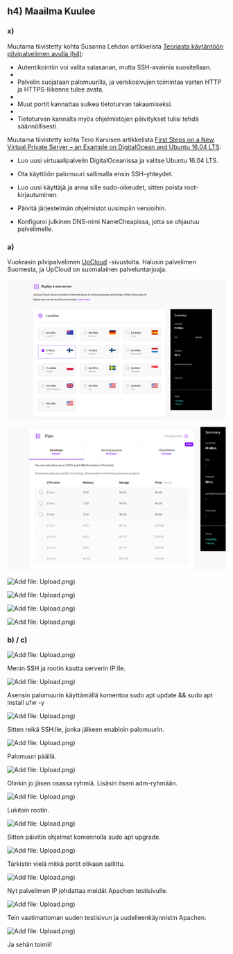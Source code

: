 ## h4) Maailma Kuulee

### x) 
Muutama tiivistetty kohta Susanna Lehdon artikkelista [Teoriasta käytäntöön pilvipalvelimen avulla (h4)](https://susannalehto.fi/2022/teoriasta-kaytantoon-pilvipalvelimen-avulla-h4/):

- Autentikointiin voi valita salasanan, mutta SSH-avaimia suositellaan.
- 
- Palvelin suojataan palomuurilla, ja verkkosivujen toimintaa varten HTTP ja HTTPS-liikenne tulee avata.
- 
- Muut portit kannattaa sulkea tietoturvan takaamiseksi.
- 
- Tietoturvan kannalta myös ohjelmistojen päivitykset tulisi tehdä säännöllisesti.

  
Muutama tiivistetty kohta Tero Karvisen artikkelista [First Steps on a New Virtual Private Server – an Example on DigitalOcean and Ubuntu 16.04 LTS](https://terokarvinen.com/2017/first-steps-on-a-new-virtual-private-server-an-example-on-digitalocean/):

- Luo uusi virtuaalipalvelin DigitalOceanissa ja valitse Ubuntu 16.04 LTS.

- Ota käyttöön palomuuri sallimalla ensin SSH-yhteydet.

- Luo uusi käyttäjä ja anna sille sudo-oikeudet, sitten poista root-kirjautuminen.

- Päivitä järjestelmän ohjelmistot uusimpiin versioihin.
  
- Konfiguroi julkinen DNS-nimi NameCheapissa, jotta se ohjautuu palvelimelle.

### a) 

Vuokrasin pilvipalvelimen [UpCloud](https://upcloud.com/) -sivustolta. Halusin palvelimen Suomesta, ja UpCloud on suomalainen palveluntarjoaja. 

![Add file: Upload](maailma1.png)

![Add file: Upload](maailma2.png)

![Add file: Upload](maailma3).png)

![Add file: Upload](maailma4).png)

![Add file: Upload](maailma5).png)

![Add file: Upload](maailma6).png)


### b) / c)

![Add file: Upload](maailma7).png)

Menin SSH ja rootin kautta serverin IP:lle. 

![Add file: Upload](maailma8).png)
 
Asensin palomuurin käyttämällä komentoa sudo apt update && sudo apt install ufw -y

![Add file: Upload](maailma9).png)
 
Sitten reikä SSH:lle, jonka jälkeen enabloin palomuurin.

![Add file: Upload](maailma10).png)
 
Palomuuri päällä.

![Add file: Upload](maailma11).png)

Olinkin jo jäsen osassa ryhmiä. Lisäsin itseni adm-ryhmään. 

![Add file: Upload](maailma12).png)

Lukitsin rootin.

![Add file: Upload](maailma13).png)
 
Sitten päivitin ohjelmat komennolla sudo apt upgrade.

![Add file: Upload](maailma14).png)
 
Tarkistin vielä mitkä portit olikaan sallittu. 

![Add file: Upload](maailma15).png)

Nyt palvelimen IP johdattaa meidät Apachen testisivulle.

![Add file: Upload](maailma16).png)

Tein vaatimattoman uuden testisivun ja uudelleenkäynnistin Apachen. 

![Add file: Upload](maailma17).png)

Ja sehän toimii!
